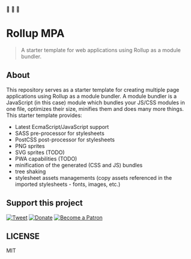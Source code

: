 :construction: :construction: :construction:

# Rollup MPA

> A starter template for web applications using Rollup as a module bundler.

## About

This repository serves as a starter template for creating multiple page applications using Rollup as a module bundler.
A module bundler is a JavaScript (in this case) module which bundles your JS/CSS modules in one file, optimizes their size, minifies them and does many more things.
This starter template provides:
- Latest EcmaScript/JavaScript support
- SASS pre-processor for stylesheets
- PostCSS post-processor for stylesheets
- PNG sprites
- SVG sprites (TODO)
- PWA capabilities (TODO)
- minification of the generated (CSS and JS) bundles
- tree shaking
- stylesheet assets managements (copy assets referenced in the imported stylesheets - fonts, images, etc.)

## Support this project

[![Tweet](https://img.shields.io/badge/Tweet-Share_this_repository-blue.svg?style=flat-square&logo=twitter&color=38A1F3)](https://twitter.com/intent/tweet?text=Checkout%20this%20awesome%20software%20project%3A&url=https%3A%2F%2Fgithub.com%2Fscriptex%2Frollup-mpa&via=scriptexbg&hashtags=software%2Cgithub%2Ccode%2Cawesome)
[![Donate](https://img.shields.io/badge/Donate-Support_me_on_PayPal-blue.svg?style=flat-square&logo=paypal&color=222d65)](https://www.paypal.me/scriptex)
[![Become a Patron](https://img.shields.io/badge/Become_Patron-Support_me_on_Patreon-blue.svg?style=flat-square&logo=patreon&color=e64413)](https://www.patreon.com/atanas)

## LICENSE

MIT
